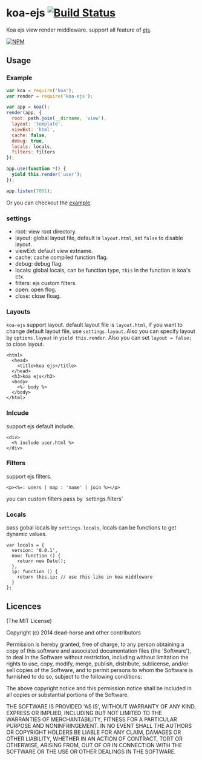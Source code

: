 koa-ejs [![Build Status](https://secure.travis-ci.org/dead-horse/koa-ejs.png)](http://travis-ci.org/dead-horse/koa-ejs)
=========

Koa ejs view render middleware. support all feature of [ejs](https://github.com/visionmedia/ejs).

[![NPM](https://nodei.co/npm/koa-ejs.png?downloads=true)](https://nodei.co/npm/koa-ejs/)

## Usage

### Example

```js
var koa = require('koa');
var render = require('koa-ejs');

var app = koa();
render(app, {
  root: path.join(__dirname, 'view'),
  layout: 'template',
  viewExt: 'html',
  cache: false,
  debug: true,
  locals: locals,
  filters: filters
});

app.use(function *() {
  yield this.render('user');
});

app.listen(7001);
```

Or you can checkout the [example](https://github.com/dead-horse/koa-ejs/tree/master/example).

### settings

* root: view root directory.
* layout: global layout file, default is `layout.html`, set `false` to disable layout.
* viewExt: default view extname.
* cache: cache compiled function flag.
* debug: debug flag.
* locals: global locals, can be function type, `this` in the function is koa's ctx.
* filters: ejs custom filters.
* open: open flog.
* close: close floag.

### Layouts

`koa-ejs` support layout. default layout file is `layout.html`, if you want to change default layout file, use `settings.layout`. Also you can specify layout by `options.layout` in `yield this.render`.
Also you can set `layout = false;` to close layout.

```
<html>
  <head>
    <title>koa ejs</title>
  </head>
  <h3>koa ejs</h3>
  <body>
    <%- body %>
  </body>
</html>
```

### Inlcude

support ejs default include.

```
<div>
  <% include user.html %>
</div>
```

### Filters

support ejs filters.

```
<p><%=: users | map : 'name' | join %></p>
```

you can custom filters pass by `settings.filters'

### Locals

pass gobal locals by `settings.locals`, locals can be functions to get dynamic values.

```
var locals = {
  version: '0.0.1',
  now: function () {
    return new Date();
  },
  ip: function () {
    return this.ip; // use this like in koa middleware
  }
};
```

## Licences
(The MIT License)

Copyright (c) 2014 dead-horse and other contributors

Permission is hereby granted, free of charge, to any person obtaining a copy of this software and associated documentation files (the 'Software'), to deal in the Software without restriction, including without limitation the rights to use, copy, modify, merge, publish, distribute, sublicense, and/or sell copies of the Software, and to permit persons to whom the Software is furnished to do so, subject to the following conditions:

The above copyright notice and this permission notice shall be included in all copies or substantial portions of the Software.

THE SOFTWARE IS PROVIDED 'AS IS', WITHOUT WARRANTY OF ANY KIND, EXPRESS OR IMPLIED, INCLUDING BUT NOT LIMITED TO THE WARRANTIES OF MERCHANTABILITY, FITNESS FOR A PARTICULAR PURPOSE AND NONINFRINGEMENT. IN NO EVENT SHALL THE AUTHORS OR COPYRIGHT HOLDERS BE LIABLE FOR ANY CLAIM, DAMAGES OR OTHER LIABILITY, WHETHER IN AN ACTION OF CONTRACT, TORT OR OTHERWISE, ARISING FROM, OUT OF OR IN CONNECTION WITH THE SOFTWARE OR THE USE OR OTHER DEALINGS IN THE SOFTWARE.
